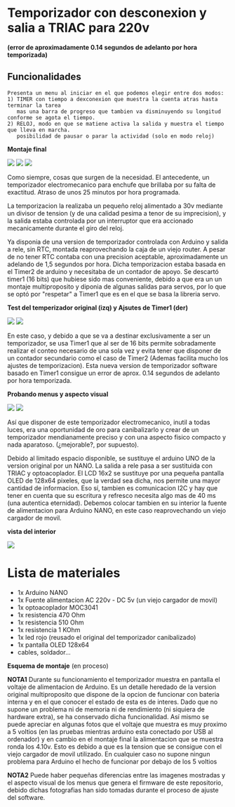 # Temporizador con desconexion y salia a TRIAC para 220v
**(error de aproximadamente 0.14 segundos de adelanto por hora temporizada)**


## Funcionalidades
    Presenta un menu al iniciar en el que podemos elegir entre dos modos:
    1) TIMER con tiempo a dexconexion que muestra la cuenta atras hasta terminar la tarea 
       mas una barra de progreso que tambien va disminuyendo su longitud conforme se agota el tiempo.
    2) RELOJ, modo en que se matiene activa la salida y muestra el tiempo que lleva en marcha.
       posibilidad de pausar o parar la actividad (solo en modo reloj)

**Montaje final**

![](./images/first_run.jpg)  ![](./images/first_theend.jpg)  ![](./images/theend.jpg)  




Como siempre, cosas que surgen de la necesidad.
El antecedente, un temporizador electromecanico para enchufe que brillaba por su falta de exactitud.
Atraso de unos 25 minutos por hora programada.

La temporizacion la realizaba un pequeño reloj alimentado a 30v mediante un divisor de tension (y de una calidad pesima a tenor de su imprecision),
y la salida estaba controlada por un interruptor que era accionado mecanicamente durante el giro del reloj.

Ya disponia de una version de temporizador controlada con Arduino y salida a rele, sin RTC, montada reaprovechando la caja de un viejo router.
A pesar de no tener RTC contaba con una precision aceptable, aproximadamente un adelando de 1,5 segundos por hora. Dicha temporizacion estaba basada en el Timer2 de arduino y necesitaba de un contador de apoyo. Se descartó timer1 (16 bits) que hubiese sido mas conveniente, debido a que era un un montaje multiproposito y diponia de algunas salidas para servos, por lo que se optó por "respetar" a Timer1 que es en el que se basa la libreria servo.


**Test del temperizador original (izq) y Ajsutes de Timer1 (der)**

![](./images/test_temp_original.jpg)  ![](./images/test_timer.jpg)


En este caso, y debido a que se va a destinar exclusivamente a ser un temporizador, se usa Timer1 que al ser de 16 bits permite sobradamente realizar el conteo necesario de una sola vez y evita tener que disponer de un contador secundario como el caso de Timer2 (Ademas facilita mucho los ajustes de temporizacion).
Esta nueva version de temporizador software basado en Timer1 consigue un error de aprox. 0.14 segundos de adelanto por hora temporizada.


**Probando menus y aspecto visual**

![](./images/modo_prog.jpg)  ![](./images/modo_run.jpg)



Así que disponer de este temporizador electromecanico, inutil a todas luces, era una oportunidad de oro para canibalizarlo y crear de un temporizador mendianamente preciso y con una aspecto fisico compacto y nada aparatoso. (¿mejorable?, por supuesto).

Debido al limitado espacio disponible, se sustituye el arduino UNO de la version original por un NANO.
La salida a rele pasa a ser sustituida con TRIAC y optoacoplador. El LCD 16x2 se sustituye por una pequeña pantalla OLED de 128x64 pixeles, que la verdad sea dicha, nos permite una mayor cantidad de informacion. Eso sí, tambien es comunicacion I2C y hay que tener en cuenta que su escritura y refresco necesita algo mas de 40 ms (una autentica eternidad). Debemos colocar tambien en su interior la fuente de alimentacion para Arduino NANO, en este caso reaprovechando un viejo cargador de movil.


**vista del interior**

![](./images/inside.jpg)


# Lista de materiales

- 1x Arduino NANO
- 1x Fuente alimentacion AC 220v - DC 5v (un viejo cargador de movil)
- 1x optoacoplador MOC3041 
- 1x resistencia 470 Ohm
- 1x resistencia 510 Ohm
- 1x resistencia 1 KOhm
- 1x led rojo (reusado el original del temporizador canibalizado)
- 1x pantalla OLED 128x64
- cables, soldador...

**Esquema de montaje**
(en proceso)


**NOTA1**
Durante su funcionamiento el temporizador muestra en pantalla el voltaje de alimentacion de Arduino.
Es un detalle heredado de la version original multiproposito que dispone de la opcion de funcionar con bateria interna y en el que conocer el estado de esta es de interes.
Dado que no supone un problema ni de memoria ni de rendimiento (ni siquiera de hardware extra), se ha conservado dicha funcionalidad.
Así mismo se puede apreciar en algunas fotos que el voltaje que muestra es muy proximo a 5 voltios (en las pruebas mientras arduino esta conectado por USB al ordenador) y en cambio en el montaje final la alimentacion que se muestra ronda los 4.10v. Esto es debido a que es la tension que se consigue con el viejo cargador de movil utilizado.
En cualquier caso no supone ningun problema para Arduino el hecho de funcionar por debajo de los 5 voltios


**NOTA2**
Puede haber pequeñas diferencias entre las imagenes mostradas y el aspecto visual de los menus que genera el firmware de este repositorio, debido dichas fotografias han sido tomadas durante el proceso de ajuste del software.


